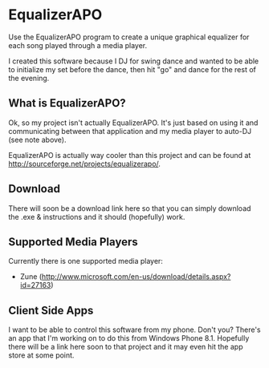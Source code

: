 # EqualizerAPO
Use the EqualizerAPO program to create a unique graphical equalizer for each song played through a media player.

I created this software because I DJ for swing dance and wanted to be able to initialize my set before the dance, then hit "go" and dance for the rest of the evening.

## What is EqualizerAPO?
Ok, so my project isn't actually EqualizerAPO. It's just based on using it and communicating between that application and my media player to auto-DJ (see note above).

EqualizerAPO is actually way cooler than this project and can be found at http://sourceforge.net/projects/equalizerapo/.

## Download
There will soon be a download link here so that you can simply download the .exe & instructions and it should (hopefully) work.

## Supported Media Players
Currently there is one supported media player:
* Zune (http://www.microsoft.com/en-us/download/details.aspx?id=27163)

## Client Side Apps
I want to be able to control this software from my phone. Don't you?
There's an app that I'm working on to do this from Windows Phone 8.1. Hopefully there will be a link here soon to that project and it may even hit the app store at some point.
